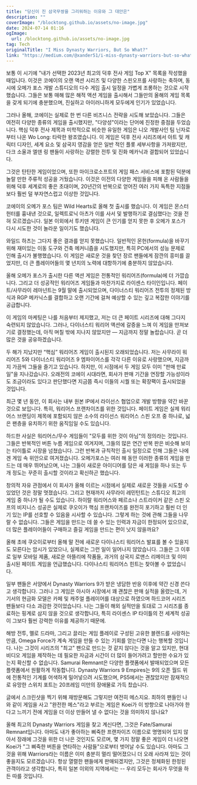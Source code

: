 ```yaml
---
title: "당신이 진 삼국무쌍을 그리워하는 이유와 그 대안은"
description: ""
coverImage: "/blocktong.github.io/assets/no-image.jpg"
date: 2024-07-14 01:16
ogImage: 
  url: /blocktong.github.io/assets/no-image.jpg
tag: Tech
originalTitle: "I Miss Dynasty Warriors, But So What?"
link: "https://medium.com/@xander51/i-miss-dynasty-warriors-but-so-what-abfe43112516"
---
```



보통 이 시기에 "내가 선택한 2023년 최고의 덕후 전사 게임 Top X" 목록을 작성했을 때입니다. 이것은 코에이의 오랜 액션 시리즈 및 다양한 스핀오프를 사랑하는 축하며, 동시에 오메가 포스 개발 스튜디오의 다수 게임 출시 일정을 가볍게 조롱하는 것으로 시작했습니다. 그들은 보통 매해 많은 해적 액션 게임을 출시해서 그들만의 올해의 게임 목록을 갖게 되기에 충분했으며, 진실하고 아이러니하게 모두에게 인기가 있었습니다.

그러나 올해, 코에이는 실제로 한 번 다른 비즈니스 전략을 시도해 보았습니다. 그들은 여전히 다양한 종류의 게임을 출시했지만, "다양성"이라는 단어에 진정한 중점을 두었습니다. 핵심 덕후 전사 제목과 미학적으로 비슷한 유일한 게임은 니오 개발사인 팀 닌자로부터 나온 Wo Long: 타락한 왕조였습니다. 이 게임은 덕후 전사 시리즈에서 아트 및 캐릭터 디자인, 세계 요소 및 삼국지 영감을 얻은 일반 적인 플롯 세부사항을 가져왔지만, 다크 소울과 엘덴 링 팬들이 사랑하는 강렬한 전투 및 진화 메카닉과 결합되어 있었습니다.

그것은 탄탄한 게임이었으며, 또한 마이크로소프트의 게임 패스 서비스에 포함된 덕분에 놀랄 만한 주류적 성공을 거뒀습니다. 이것은 이전의 다양한 게임들을 피해 온 사람들을 위해 덕후 세계로의 좋은 초대이며, 20년간의 반복으로 얻어진 여러 가지 독특한 지점들보다 훨씬 덜 부자연스럽고 이상한 것입니다.

코에이의 오메가 포스 팀은 Wild Hearts로 올해 첫 출시를 했습니다. 이 게임은 몬스터 헌터를 흉내낸 것으로, 일렉트로닉 아츠가 이를 사서 및 발행하기로 결심했다는 것을 전혀 모르겠습니다. 일본 이외에서 투키덴 게임이 큰 인기를 얻지 못한 후 오메가 포스가 다시 시도한 것이 놀라운 일이기도 했습니다.

<div class="content-ad"></div>

와일드 하츠는 그다지 좋은 결과를 얻지 못했습니다. 일반적인 몬헌(formula)을 바꾸기 위해 재미있는 이동 도구와 건축 메커니즘을 시도했지만, 특히 PC에서의 성능 문제로 인해 출시가 불행했습니다. 이 게임은 새로운 것을 찾던 장르 팬들에게 잠깐의 흥미를 끌었지만, 더 큰 플레이어들의 몇 년치의 노력에 대항하기에 충분하지 않았습니다.

올해 오메가 포스가 출시한 다른 액션 게임은 전통적인 워리어즈(formula)에 더 가깝습니다. 그리고 더 성공적인 워리어즈 게임들과 마찬가지로 라이센스 타이인입니다. 페이트/사무라이 레마넌트는 9월 말에 출시되었으며, 다이너스티 워리어즈 전투의 정제된 방식과 RGP 메카닉스를 결합하고 오랜 기간에 걸쳐 예상할 수 있는 깊고 복잡한 이야기를 공급합니다.

이 게임의 마케팅은 나를 처음부터 제지했고, 저는 더 큰 페이트 시리즈에 대해 그다지 숙련되지 않았습니다. 그러나, 다이너스티 워리어 액션에 갈증을 느껴 이 게임을 만져보기로 결정했는데, 아직 며칠 밖에 지나지 않았지만 — 지금까지 정말 놀랍습니다. 곧 더 많은 것을 공유하겠습니다.

두 해가 지났지만 “핵심” 워리어즈 게임이 출시된지 오래되었습니다. 저는 사무라이 워리어즈 5와 다이너스티 워리어즈 9 엠파이어스를 각각 다른 이유로 사랑했으며, 지금까지 가끔씩 그들을 즐기고 있습니다. 하지만, 이 시점에서 두 게임 모두 이미 "판매 만료일"을 지나갔습니다. 오래전의 코에이 시대라면, 회사가 판매 기간을 연장할 가능성이라도 조금이라도 있다고 판단했다면 지금쯤 즉시 이들의 시퀄 또는 확장팩이 출시되었을 것입니다.

<div class="content-ad"></div>

최근 몇 년 동안, 이 회사는 내부 원본 IP에서 라이선스 협업으로 개발 방향을 약간 바꾼 것으로 보입니다. 특히, 워리어스 프랜차이즈를 위한 것입니다. 페이트 게임은 실제 워리어스 브랜딩이 제목에 포함되지 않은 소수의 라이선스 워리어스 스핀 오프 중 하나로, 넓은 팬층을 유치하기 위한 움직임일 수도 있습니다.

하드한 사실은 워리어스/무수 게임들이 "모두를 위한 것이 아님"의 정의라는 것입니다. 그들은 반복적인 버튼 누름 게임으로 여겨지며, 그들의 많은 연간 반복 판은 비슷해 보이는 타이틀로 시장을 넘쳤습니다. 그런 반복과 규칙적인 출시 일정으로 인해 그들은 나에겐 게임 속 위안으로 여겨졌습니다. 오메가포스는 여러 해 동안 이러한 종류의 게임을 만드는 데 매우 뛰어났으며, 나는 그들이 새로운 아이디어를 담은 새 게임을 하나 또는 두 개 정도는 꾸준히 출시할 것이라고 확신하곤 했습니다.

창의적 자유 관점에서 이 회사가 올해 이르는 시점에서 실제로 새로운 것들을 시도할 수 있었던 것은 정말 멋졌습니다. 그리고 현재까지 사무라이 레민턴트는 스튜디오 최고의 게임 중 하나가 될 수도 있습니다. 하이랄 워리어스와 페르소나 스트라이커 같은 스핀 오프의 비지니스 성공은 실제로 쿠오이가 핵심 프랜차이즈를 완전히 포기하고 훨씬 더 인기 있는 IP를 선호할 수 있음을 시사할 수 있습니다. 그렇게 하는 것에 관해 그들을 나무랄 수 없습니다. 그들은 게임을 만드는 데 쓸 수 있는 인력과 자금이 한정되어 있으므로, 더 많은 플레이어들이 구매하고 즐길 게임을 만드는 편이 낫지 않을까요?

올해 초에 쿠오이로부터 올해 말 전에 새로운 다이나스티 워리어스 발표를 볼 수 있을지도 모른다는 암시가 있었으나, 실제로는 그런 일이 일어나지 않았습니다. 그들은 그 이후로 일부 모바일 제품, 새로운 아뜰리에 작품들, 과거의 삼국지 로맨스 리메이크 및 이미 출시된 페이트 게임을 언급했습니다. 다이나스티 워리어스 힌트는 찾아볼 수 없었습니다.

<div class="content-ad"></div>

일부 팬들은 서양에서 Dynasty Warriors 9가 받은 냉담한 반응 이후에 약간 신경 쓴다고 생각합니다. 그러나 그 게임은 아시아 시장에서 꽤 괜찮은 판매 실적을 올렸는데, 거기서의 현금화 모델은 카페 및 캐주얼 플레이어를 대상으로 하였으며 하드코어 시리즈 팬들보다 다소 과감한 것이었습니다. 나는 그들이 해외 실적만을 토대로 그 시리즈를 종료하는 핑계로 삼지 않을 것으로 생각합니다, 특히 라이센스 IP 타이틀의 전 세계적 성공이 그보다 훨씬 강력한 이유를 제공하기 때문에.

해방 전투, 멜로 드라마, 그리고 끌리는 게임 플레이로 구성된 고유한 블렌드를 사랑하는만큼, Omega Force가 계속 게임을 만들 수 있는 기회를 얻는다면 나는 행복할 것입니다. 나는 그것이 시리즈의 "최고" 팬으로 만드는 것 같지 않다는 것을 알고 있지만, 현대 비디오 게임을 제작하는 데 필요한 자금과 시간이 더 많이 들어가려고 할만한 수요가 있는지 확신할 수 없습니다. Samurai Remnant은 다양한 플랫폼에서 발매되었으며 모든 플랫폼에서 원활하게 작동합니다. Dynasty Warriors 9 Empires는 9의 오픈 월드 위에 전통적인 기계를 어색하게 밀어넣으려 시도했으며, PS5에서는 괜찮았지만 잠재적으로 유망한 스위치 포트는 20프레임 미만의 장애물로 가득 찼습니다.

글에서 스크린샷을 찍기 위해 재방문해도 그렇지만 여전히 메스지요. 최하의 팬들인 나와 같이 게임을 사고 "완전한 메스"라고 부르는 게임은 Koei가 이 방향으로 나아가야 한다고 느끼기 전에 게임을 더 이상 만들어 낼 수 없다는 것을 의미하지 않나요?

올해 최고의 Dynasty Warriors 게임을 찾고 계신다면, 그것은 Fate/Samurai Remnant입니다. 아마도 내가 좋아하는 삐죽한 프랜차이즈 이름으로 명명되어 있지 않아서 장래에 그것을 위한 더 나은 것인지도 모르며, 몇 가지 정말 좋은 게임이 더 나오면 Koei가 "그 삐죽한 버튼을 연타하는 사람들"으로부터 벗어날 수도 있습니다. 아마도 그것을 위해 Warriors라는 이름은 이미 충분히 멀리 떨어졌으니 더 오래 사라져 있는 것이 좋을지도 모르겠습니다. 항상 열렬한 팬들에게 판매되겠지만, 그것은 정체화된 한정된 관객이라고 생각합니다, 특히 일본 이외의 지역에서는 -- 우리 모두는 회사가 무엇을 하든 따를 것입니다.
